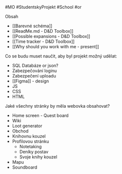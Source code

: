 #MO #StudentskyProjekt  #School #or


Obsah
- [[Barevné schéma]]
- [[ReadMe.md - D&D Toolbox]]
- [[Possible expansions - D&D Toolbox]]
- [[Time tracker - D&D Toolbox]]
- [[Why should you work with me - present]]

Co se budu muset naučit, aby byl projekt možný udělat:
- SQL Databáze or json?
- Zabezpečování loginu
- Zabezpečení uploadu
- [[Figma]] - design
- JS
- CSS
- HTML

Jaké všechny stránky by měla webovka obsahovat?
- Home screen - Quest board
- Wiki
- Loot generator
- Obchod
- Knihovnu kouzel
- Profilovou stránku
	- Notetaking
	- Deníky postav
	- Svoje knihy kouzel
- Mapu
- Soundboard
